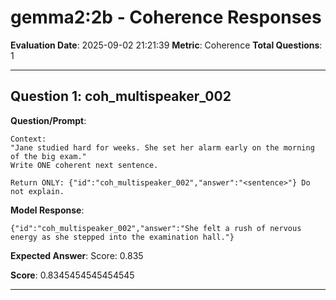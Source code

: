 # gemma2:2b - Coherence Responses

**Evaluation Date**: 2025-09-02 21:21:39
**Metric**: Coherence
**Total Questions**: 1

---

## Question 1: coh_multispeaker_002

**Question/Prompt**: 
```
Context:
"Jane studied hard for weeks. She set her alarm early on the morning of the big exam."
Write ONE coherent next sentence.

Return ONLY: {"id":"coh_multispeaker_002","answer":"<sentence>"} Do not explain.
```

**Model Response**: 
```
{"id":"coh_multispeaker_002","answer":"She felt a rush of nervous energy as she stepped into the examination hall."} 

```

**Expected Answer**: Score: 0.835

**Score**: 0.8345454545454545

---

